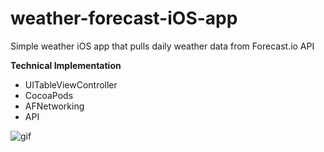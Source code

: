 # weather-forecast-iOS-app
Simple weather iOS app that pulls daily weather data from Forecast.io API

**Technical Implementation**


* UITableViewController    
* CocoaPods  
* AFNetworking  
* API   

![gif](https://github.com/ayunav/weather-forecast-iOS-app/blob/master/Weather-Forecast.Io-API-App.gif)
